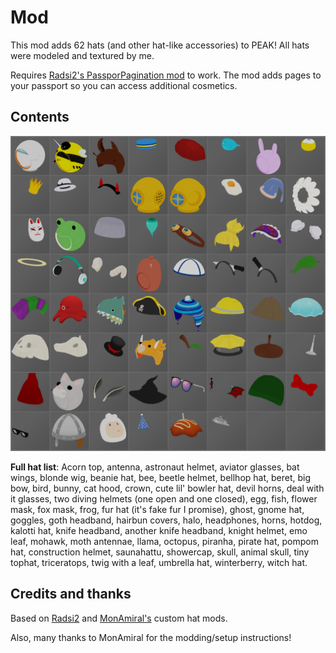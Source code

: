 # Mod
This mod adds 62 hats (and other hat-like accessories) to PEAK! 
All hats were modeled and textured by me.

Requires [Radsi2's PassporPagination mod](https://thunderstore.io/c/peak/p/Radsi2/PassporPagination/) to work. The mod adds pages to your passport so you can access additional cosmetics.  


## Contents
![Image of every hat](https://github.com/Samtankerous/PEAK-ManyManyHats/blob/main/AllHats.png?raw=true "All Hats")


**Full hat list**:  Acorn top, antenna, astronaut helmet, aviator glasses, bat wings, blonde wig, beanie hat, bee, beetle helmet, 
bellhop hat, beret, big bow, bird, bunny, cat hood, crown, cute lil' bowler hat, devil horns, deal with it glasses, 
two diving helmets (one open and one closed), egg, fish, flower mask, fox mask, frog, fur hat (it's fake fur I promise), ghost, 
gnome hat, goggles, goth headband, hairbun covers, halo, headphones, horns, hotdog, kalotti hat, knife headband, another knife headband, 
knight helmet, emo leaf, mohawk, moth antennae, llama, octopus, piranha, pirate hat, pompom hat, construction helmet, saunahattu, 
showercap, skull, animal skull, tiny tophat, triceratops, twig with a leaf, umbrella hat, winterberry, witch hat.


## Credits and thanks
Based on [Radsi2](https://thunderstore.io/c/peak/p/Radsi2/CustomHats/) and [MonAmiral's](https://thunderstore.io/c/peak/p/MonAmiral/MoreCustomHats/) custom hat mods.

Also, many thanks to MonAmiral for the modding/setup instructions!